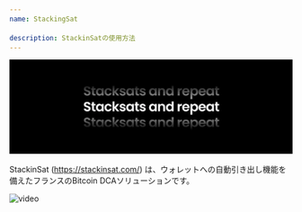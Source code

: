 ```yaml
---
name: StackingSat

description: StackinSatの使用方法
---
```


![cover](assets/cover.webp)

StackinSat (https://stackinsat.com/) は、ウォレットへの自動引き出し機能を備えたフランスのBitcoin DCAソリューションです。

![video](https://www.youtube.com/watch?v=mpT3kJDfRVw)